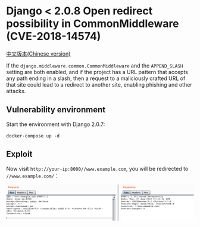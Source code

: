 # Django < 2.0.8 Open redirect possibility in CommonMiddleware (CVE-2018-14574)

[中文版本(Chinese version)](README.zh-cn.md)

If the `django.middleware.common.CommonMiddleware` and the `APPEND_SLASH` setting are both enabled, and if the project has a URL pattern that accepts any path ending in a slash, then a request to a maliciously crafted URL of that site could lead to a redirect to another site, enabling phishing and other attacks.

## Vulnerability environment

Start the environment with Django 2.0.7:

```
docker-compose up -d
```

## Exploit

Now visit `http://your-ip:8000//www.example.com`, you will be redirected to `//www.example.com/`：

![](1.png)
